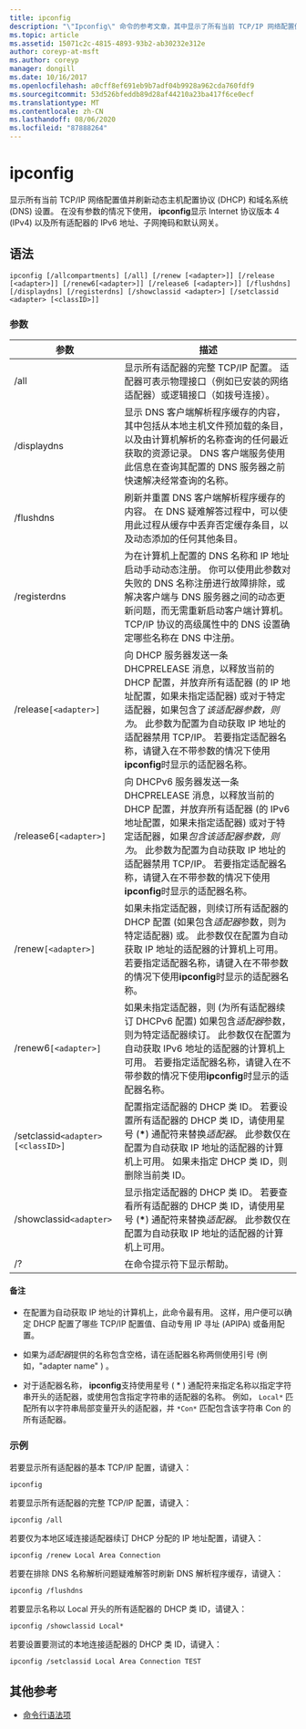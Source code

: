 ```yaml
---
title: ipconfig
description: "\"Ipconfig\" 命令的参考文章，其中显示了所有当前 TCP/IP 网络配置值并刷新动态主机配置协议 (DHCP) 和域名系统 (DNS) 设置。"
ms.topic: article
ms.assetid: 15071c2c-4815-4893-93b2-ab30232e312e
author: coreyp-at-msft
ms.author: coreyp
manager: dongill
ms.date: 10/16/2017
ms.openlocfilehash: a0cff8ef691eb9b7adf04b9928a962cda760fdf9
ms.sourcegitcommit: 53d526bfeddb89d28af44210a23ba417f6ce0ecf
ms.translationtype: MT
ms.contentlocale: zh-CN
ms.lasthandoff: 08/06/2020
ms.locfileid: "87888264"
---
```

# <a name="ipconfig"></a>ipconfig

显示所有当前 TCP/IP 网络配置值并刷新动态主机配置协议 (DHCP) 和域名系统 (DNS) 设置。 在没有参数的情况下使用， **ipconfig**显示 Internet 协议版本 4 (IPv4) 以及所有适配器的 IPv6 地址、子网掩码和默认网关。

## <a name="syntax"></a>语法

```
ipconfig [/allcompartments] [/all] [/renew [<adapter>]] [/release [<adapter>]] [/renew6[<adapter>]] [/release6 [<adapter>]] [/flushdns] [/displaydns] [/registerdns] [/showclassid <adapter>] [/setclassid <adapter> [<classID>]]
```

### <a name="parameters"></a>参数

| 参数 | 描述 |
| --------- | ----------- |
| /all | 显示所有适配器的完整 TCP/IP 配置。 适配器可表示物理接口（例如已安装的网络适配器）或逻辑接口（如拨号连接）。 |
| /displaydns | 显示 DNS 客户端解析程序缓存的内容，其中包括从本地主机文件预加载的条目，以及由计算机解析的名称查询的任何最近获取的资源记录。 DNS 客户端服务使用此信息在查询其配置的 DNS 服务器之前快速解决经常查询的名称。 |
| /flushdns | 刷新并重置 DNS 客户端解析程序缓存的内容。 在 DNS 疑难解答过程中，可以使用此过程从缓存中丢弃否定缓存条目，以及动态添加的任何其他条目。 |
| /registerdns | 为在计算机上配置的 DNS 名称和 IP 地址启动手动动态注册。 你可以使用此参数对失败的 DNS 名称注册进行故障排除，或解决客户端与 DNS 服务器之间的动态更新问题，而无需重新启动客户端计算机。 TCP/IP 协议的高级属性中的 DNS 设置确定哪些名称在 DNS 中注册。 |
| /release`[<adapter>]` | 向 DHCP 服务器发送一条 DHCPRELEASE 消息，以释放当前的 DHCP 配置，并放弃所有适配器 (的 IP 地址配置，如果未指定适配器) 或对于特定适配器，如果包含了*该适配器参数，则为*。 此参数为配置为自动获取 IP 地址的适配器禁用 TCP/IP。 若要指定适配器名称，请键入在不带参数的情况下使用**ipconfig**时显示的适配器名称。 |
| /release6`[<adapter>]` | 向 DHCPv6 服务器发送一条 DHCPRELEASE 消息，以释放当前的 DHCP 配置，并放弃所有适配器 (的 IPv6 地址配置，如果未指定适配器) 或对于特定适配器，如果*包含该适配器参数，则为*。 此参数为配置为自动获取 IP 地址的适配器禁用 TCP/IP。 若要指定适配器名称，请键入在不带参数的情况下使用**ipconfig**时显示的适配器名称。 |
| /renew`[<adapter>]` | 如果未指定适配器，则续订所有适配器的 DHCP 配置 (如果包含*适配器*参数，则为特定适配器) 或。 此参数仅在配置为自动获取 IP 地址的适配器的计算机上可用。 若要指定适配器名称，请键入在不带参数的情况下使用**ipconfig**时显示的适配器名称。 |
| /renew6`[<adapter>]` | 如果未指定适配器，则 (为所有适配器续订 DHCPv6 配置) 如果包含*适配器*参数，则为特定适配器续订。 此参数仅在配置为自动获取 IPv6 地址的适配器的计算机上可用。 若要指定适配器名称，请键入在不带参数的情况下使用**ipconfig**时显示的适配器名称。 |
| /setclassid`<adapter>[<classID>]` | 配置指定适配器的 DHCP 类 ID。 若要设置所有适配器的 DHCP 类 ID，请使用星号 (**&#42;**) 通配符来替换*适配器*。 此参数仅在配置为自动获取 IP 地址的适配器的计算机上可用。 如果未指定 DHCP 类 ID，则删除当前类 ID。 |
| /showclassid`<adapter>` | 显示指定适配器的 DHCP 类 ID。 若要查看所有适配器的 DHCP 类 ID，请使用星号 (**&#42;**) 通配符来替换*适配器*。 此参数仅在配置为自动获取 IP 地址的适配器的计算机上可用。 |
| /? | 在命令提示符下显示帮助。 |

#### <a name="remarks"></a>备注

- 在配置为自动获取 IP 地址的计算机上，此命令最有用。 这样，用户便可以确定 DHCP 配置了哪些 TCP/IP 配置值、自动专用 IP 寻址 (APIPA) 或备用配置。

- 如果为*适配器*提供的名称包含空格，请在适配器名称两侧使用引号 (例如，"adapter name" ) 。

- 对于适配器名称， **ipconfig**支持使用星号 ( * ) 通配符来指定名称以指定字符串开头的适配器，或使用包含指定字符串的适配器的名称。 例如， `Local*` 匹配所有以字符串局部变量开头的适配器，并 `*Con*` 匹配包含该字符串 Con 的所有适配器。

### <a name="examples"></a>示例

若要显示所有适配器的基本 TCP/IP 配置，请键入：

```
ipconfig
```

若要显示所有适配器的完整 TCP/IP 配置，请键入：

```
ipconfig /all
```

若要仅为本地区域连接适配器续订 DHCP 分配的 IP 地址配置，请键入：

```
ipconfig /renew Local Area Connection
```

若要在排除 DNS 名称解析问题疑难解答时刷新 DNS 解析程序缓存，请键入：

```
ipconfig /flushdns
```

若要显示名称以 Local 开头的所有适配器的 DHCP 类 ID，请键入：

```
ipconfig /showclassid Local*
```

若要设置要测试的本地连接适配器的 DHCP 类 ID，请键入：

```
ipconfig /setclassid Local Area Connection TEST
```

## <a name="additional-references"></a>其他参考

- [命令行语法项](command-line-syntax-key.md)
